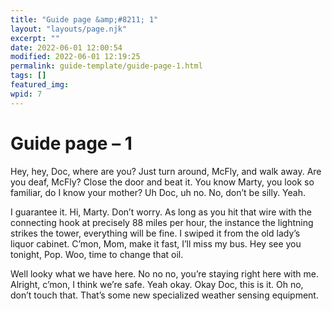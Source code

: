 ```yaml
---
title: "Guide page &amp;#8211; 1"
layout: "layouts/page.njk"
excerpt: ""
date: 2022-06-01 12:00:54
modified: 2022-06-01 12:19:25
permalink: guide-template/guide-page-1.html
tags: []
featured_img: 
wpid: 7
---
```


# Guide page &#8211; 1

Hey, hey, Doc, where are you? Just turn around, McFly, and walk away. Are you deaf, McFly? Close the door and beat it. You know Marty, you look so familiar, do I know your mother? Uh Doc, uh no. No, don’t be silly. Yeah.

I guarantee it. Hi, Marty. Don’t worry. As long as you hit that wire with the connecting hook at precisely 88 miles per hour, the instance the lightning strikes the tower, everything will be fine. I swiped it from the old lady’s liquor cabinet. C’mon, Mom, make it fast, I’ll miss my bus. Hey see you tonight, Pop. Woo, time to change that oil.

Well looky what we have here. No no no, you’re staying right here with me. Alright, c’mon, I think we’re safe. Yeah okay. Okay Doc, this is it. Oh no, don’t touch that. That’s some new specialized weather sensing equipment.

<div class="buffer"></div>